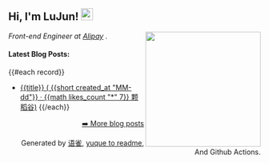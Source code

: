 <h2>Hi, I'm LuJun! <img src="https://github.githubassets.com/images/mona-whisper.gif" height="24" /></h2>
<img align='right' src="https://media.giphy.com/media/836HiJc7pgzy8iNXCn/giphy.gif" width="230" />
<p><em>Front-end Engineer at <a href="https://www.alipay.com/">Alipay</a> . </em>

<h4> Latest Blog Posts: </h4>

{{#each record}}
  - [{{title}} ( {{short created_at "MM-dd"}} · {{math likes_count "*" 7}} 颗稻谷)](https://yuque.com/{{@root.namespace}}/{{slug}})
{{/each}}


<p align="right"><a href="https://www.yuque.com/lujun-agoqj/kb">➡️ More blog posts</a></p>
<p align="right">
  Generated by
  <a href="https://www.yuque.com">语雀</a>,
  <a href="https://github.com/marketplace/actions/yuque-to-readme">yuque to readme</a>,
  And Github Actions.
</p>